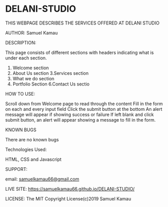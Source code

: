 # DELANI-STUDIO
THIS WEBPAGE DESCRIBES THE SERVICES OFFERED AT DELANI STUDIO

AUTHOR:
Samuel Kamau

DESCRIPTION:

This page consists of different sections with headers indicating what is under each section.
1. Welcome section
2. About Us section
3.Services section
4. What we do section
5. Portfolio Section
6.Contact Us sectio

HOW TO USE:

Scroll down from Welcome page to read through the content
Fill in the form on each and every input field
Click the submit button at the bottom
An alert message will appear if showing success or failure
If left blank and click submit button, an alert will appear showing a message to fill in the form.

KNOWN BUGS

There are no known bugs

Technologies Used:

HTML, CSS and Javascript

SUPPORT:

email: samuelkamau66@gmail.com

LIVE SITE: https://samuelkamau66.github.io/DELANI-STUDIO/

LICENSE: The MIT Copyright License(c)2019 Samuel Kamau

